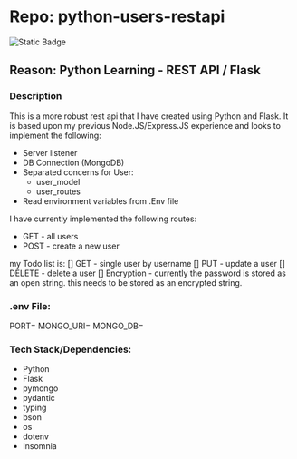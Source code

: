 # Repo: python-users-restapi
![Static Badge](https://img.shields.io/badge/Dev_status-Development-green)

## Reason: Python Learning - REST API / Flask

### Description
This is a more robust rest api that I have created using Python and Flask. 
It is based upon my previous Node.JS/Express.JS experience and looks to implement the following:


- Server listener
- DB Connection (MongoDB)
- Separated concerns for User:
  - user_model
  - user_routes
- Read environment variables from .Env file

I have currently implemented the following routes:
- GET - all users
- POST - create a new user

my Todo list is:
[] GET - single user by username
[] PUT - update a user
[] DELETE - delete a user
[] Encryption - currently the password is stored as an open string. this needs to be stored as an encrypted string.

### .env File:
PORT=
MONGO_URI=
MONGO_DB=

### Tech Stack/Dependencies:

- Python
- Flask
- pymongo
- pydantic
- typing
- bson
- os
- dotenv
- Insomnia
